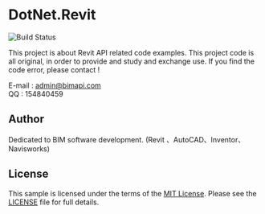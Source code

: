# DotNet.Revit

![Build Status](https://s3-eu-west-1.amazonaws.com/lookup-builds/extra/build_status.svg)

This project is about Revit API related code examples.
This project code is all original, in order to provide and study and exchange use.
If you find the code error, please contact !

E-mail : admin@bimapi.com   
QQ     : 154840459


## Author

Dedicated to BIM software development. (Revit 、AutoCAD、Inventor、Navisworks)


## License

This sample is licensed under the terms of the [MIT License](http://opensource.org/licenses/MIT).
Please see the [LICENSE](LICENSE) file for full details.